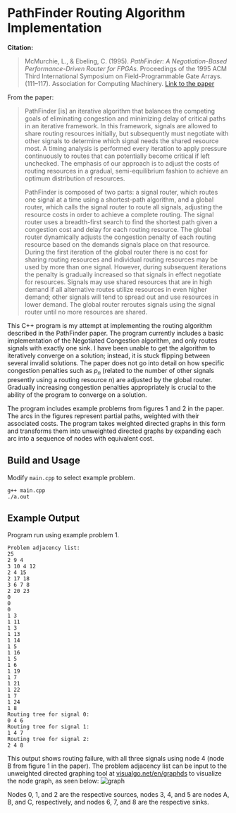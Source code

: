 # PathFinder Routing Algorithm Implementation

**Citation:**

> McMurchie, L., & Ebeling, C. (1995). *PathFinder: A Negotiation-Based Performance-Driven Router for FPGAs.* Proceedings of the 1995 ACM Third International Symposium on Field-Programmable Gate Arrays. (111–117). Association for Computing Machinery. [Link to the paper](https://dl.acm.org/doi/10.1145/201310.201328)

From the paper:

>PathFinder \[is\] an iterative algorithm that balances the competing goals of eliminating congestion and minimizing delay of critical paths in an iterative framework. In this framework, signals are allowed to share routing resources initially, but subsequently must negotiate with other signals to determine which signal needs the shared resource most. A timing analysis is performed every iteration to apply pressure continuously to routes that can potentially become critical if left unchecked. The emphasis of our approach is to adjust the costs of routing resources in a gradual, semi-equilibrium fashion to achieve an optimum distribution of resources.
>
>PathFinder is composed of two parts: a signal router, which routes one signal at a time using a shortest-path algorithm, and a global router, which calls the signal router to route all signals, adjusting the resource costs in order to achieve a complete routing. The signal router uses a breadth-first search to find the shortest path given a congestion cost and delay for each routing resource. The global router dynamically adjusts the congestion penalty of each routing resource based on the demands signals place on that resource. During the first iteration of the global router there is no cost for sharing routing resources and individual routing resources may be used by more than one signal. However, during subsequent iterations the penalty is gradually increased so that signals in effect negotiate for resources. Signals may use shared resources that are in high demand if all alternative routes utilize resources in even higher demand; other signals will tend to spread out and use resources in lower demand. The global router reroutes signals using the signal router until no more resources are shared.

This C++ program is my attempt at implementing the routing algorithm described in the PathFinder paper. The program currently includes a basic implementation of the Negotiated Congestion algorithm, and only routes signals with exactly one sink. I have been unable to get the algorithm to iteratively converge on a solution; instead, it is stuck flipping between several invalid solutions. The paper does not go into detail on how specific congestion penalties such as $p_n$ (related to the number of other signals presently using a routing resource $n$) are adjusted by the global router. Gradually increasing congestion penalties appropriately is crucial to the ability of the program to converge on a solution.

The program includes example problems from figures 1 and 2 in the paper. The arcs in the figures represent partial paths, weighted with their associated costs. The program takes weighted directed graphs in this form and transforms them into unweighted directed graphs by expanding each arc into a sequence of nodes with equivalent cost.

## Build and Usage
Modify `main.cpp` to select example problem.
```
g++ main.cpp
./a.out
```
## Example Output
Program run using example problem 1.
```
Problem adjacency list: 
25
2 9 4
3 10 4 12
2 4 15
2 17 18
3 6 7 8
2 20 23
0
0
0
1 3
1 11
1 3
1 13
1 14
1 5
1 16
1 5
1 6
1 19
1 7
1 21
1 22
1 7
1 24
1 8
Routing tree for signal 0:
0 4 6
Routing tree for signal 1:
1 4 7
Routing tree for signal 2:
2 4 8
```
This output shows routing failure, with all three signals using node 4 (node B from figure 1 in the paper). The problem adjacency list can be input to the unweighted directed graphing tool at [visualgo.net/en/graphds](https://visualgo.net/en/graphds) to visualize the node graph, as seen below:
![graph](https://github.com/PierreBeur/pathfinder-router/assets/97627312/3084d165-6b2f-43b0-be7f-c640d38af43b)

Nodes 0, 1, and 2 are the respective sources, nodes 3, 4, and 5 are nodes A, B, and C, respectively, and nodes 6, 7, and 8 are the respective sinks.
